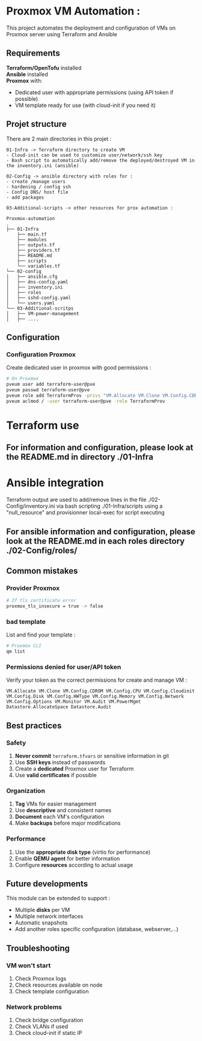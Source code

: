 # Proxmox VM Automation :  

This project automates the deployment and configuration of VMs on Proxmox server using Terraform and Ansible  

## Requirements

 **Terraform/OpenTofu** installed  
 **Ansible**  installed  
 **Proxmox** with:  
   - Dedicated user with appropriate permissions (using API token if possible)
   - VM template ready for use (with cloud-init if you need it)


## Projet structure  

There are 2 main directories in this projet :  
```
01-Infra -> Terraform directory to create VM
- Cloud-init can be used to customize user/network/ssh key
- Bash script to automatically add/remove the deployed/destroyed VM in the inventory.ini (ansible)

02-Config -> ansible directory with roles for :
- create /manage users
- hardening / config ssh
- Config DNS/ host file
- add packages

03-Additional-scripts -> other resources for prox automation :
```

```
Proxmox-automation
.
├── 01-Infra
    ├── main.tf
    ├── modules
    ├── outputs.tf
    ├── providers.tf
    ├── README.md
    ├── scripts
    └── variables.tf
└── 02-config
│   ├── ansible.cfg
│   ├── dns-config.yaml
│   ├── inventory.ini
│   ├── roles
│   ├── sshd-config.yaml
│   └── users.yaml
└── 03-Additional-scritps
│   ├── VM-power-management
│   ├── ....

```

## Configuration

### Configuration Proxmox

Create dedicated user in proxmox with good permissions :
```bash
# On Proxmox
pveum user add terraform-user@pve
pveum passwd terraform-user@pve
pveum role add TerraformProv -privs "VM.Allocate VM.Clone VM.Config.CDROM VM.Config.CPU VM.Config.Cloudinit VM.Config.Disk VM.Config.HWType VM.Config.Memory VM.Config.Network VM.Config.Options VM.Monitor VM.Audit VM.PowerMgmt Datastore.AllocateSpace Datastore.Audit"
pveum aclmod / -user terraform-user@pve -role TerraformProv
```

# Terraform use

## For information and configuration, please look at the README.md in directory **./01-Infra**

# Ansible integration 

Terraform output are used to add/remove lines in the file ./02-Config/inventory.ini via bash scripting ./01-Infra/scripts using a "null_resource" and provisionner local-exec for script executing  

## For ansible information and configuration, please look at the README.md in each roles directory **./02-Config/roles/**

## Common mistakes

### Provider Proxmox
```bash
# If tls certificate error
proxmox_tls_insecure = true -> false
```

### bad template
List and find your template :
```bash
# Proxmox CLI
qm list 
```

### Permissions denied for user/API token
Verify your token as the correct permissions for create and manage VM :
```
VM.Allocate VM.Clone VM.Config.CDROM VM.Config.CPU VM.Config.Cloudinit VM.Config.Disk VM.Config.HWType VM.Config.Memory VM.Config.Network VM.Config.Options VM.Monitor VM.Audit VM.PowerMgmt Datastore.AllocateSpace Datastore.Audit
```

## Best practices

### Safety
1. **Never commit** `terraform.tfvars` or sensitive information in git
2. Use **SSH keys** instead of passwords
3. Create a **dedicated** Proxmox user for Terraform
4. Use **valid certificates** if possible

### Organization
1. **Tag** VMs for easier management
2. Use **descriptive** and consistent names
3. **Document** each VM's configuration
4. Make **backups** before major modifications

### Performance
1. Use the **appropriate disk type** (virtio for performance)
2. Enable **QEMU agent** for better information
3. Configure **resources** according to actual usage

## Future developments

This module can be extended to support :
- Multiple **disks** per VM
- Multiple network interfaces
- Automatic snapshots
- Add another roles specific configuration (database, webserver,...)


## Troubleshooting

### VM won't start
1. Check Proxmox logs
2. Check resources available on node
3. Check template configuration

### Network problems
1. Check bridge configuration
2. Check VLANs if used
3. Check cloud-init if static IP
